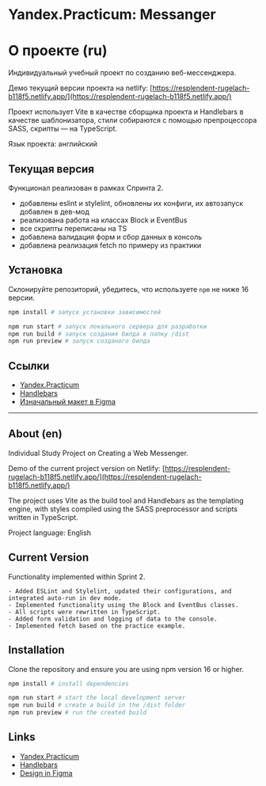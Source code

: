 # Yandex.Practicum: Messanger

# О проекте (ru)

Индивидуальный учебный проект по созданию веб-мессенджера.

Демо текущий версии проекта на netlify: [https://resplendent-rugelach-b118f5.netlify.app/](https://resplendent-rugelach-b118f5.netlify.app/)

Проект использует Vite в качестве сборщика проекта и Handlebars в качестве шаблонизатора, стили собираются с помощью препроцессора SASS, скрипты — на TypeScript.

Язык проекта: английский

## Текущая версия

Функционал реализован в рамках Спринта 2.

- добавлены eslint и stylelint, обновлены их конфиги, их автозапуск добавлен в дев-мод
- реализована работа на классах Block и EventBus
- все скрипты переписаны на TS
- добавлена валидация форм и сбор данных в консоль
- добавлена реализация fetch по примеру из практики

## Установка

Склонируйте репозиторий, убедитесь, что используете `npm` не ниже 16 версии.

```bash
npm install # запуск установки зависимостей

npm run start # запуск локального сервера для разработки 
npm run build # запуск создания билда в папку /dist
npm run preview # запуск созданого билда
```

## Ссылки

- [Yandex.Practicum](https://practicum.yandex.ru/profile/middle-frontend-react/)
- [Handlebars](https://handlebarsjs.com/)
- [Изначальный макет в Figma](https://www.figma.com/design/jF5fFFzgGOxQeB4CmKWTiE/Chat_external_link?node-id=1-103&t=uJIVsj39EEPfZF1A-0)

----

## About (en)

Individual Study Project on Creating a Web Messenger.

Demo of the current project version on Netlify: [https://resplendent-rugelach-b118f5.netlify.app/](https://resplendent-rugelach-b118f5.netlify.app/)

The project uses Vite as the build tool and Handlebars as the templating engine, with styles compiled using the SASS preprocessor and scripts written in TypeScript.

Project language: English

## Current Version

Functionality implemented within Sprint 2.

	- Added ESLint and Stylelint, updated their configurations, and integrated auto-run in dev mode.
	- Implemented functionality using the Block and EventBus classes.
	- All scripts were rewritten in TypeScript.
	- Added form validation and logging of data to the console.
	- Implemented fetch based on the practice example.

## Installation

Clone the repository and ensure you are using npm version 16 or higher.

```bash
npm install # install dependencies

npm run start # start the local development server
npm run build # create a build in the /dist folder
npm run preview # run the created build
```

## Links

- [Yandex.Practicum](https://practicum.yandex.ru/profile/middle-frontend-react/)
- [Handlebars](https://handlebarsjs.com/)
- [Design in Figma](https://www.figma.com/design/jF5fFFzgGOxQeB4CmKWTiE/Chat_external_link?node-id=1-103&t=uJIVsj39EEPfZF1A-0)
